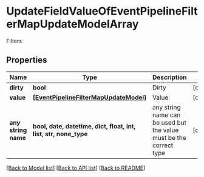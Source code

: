 # UpdateFieldValueOfEventPipelineFilterMapUpdateModelArray

Filters

## Properties
Name | Type | Description | Notes
------------ | ------------- | ------------- | -------------
**dirty** | **bool** | Dirty | [optional] 
**value** | [**[EventPipelineFilterMapUpdateModel]**](EventPipelineFilterMapUpdateModel.md) | Value | [optional] 
**any string name** | **bool, date, datetime, dict, float, int, list, str, none_type** | any string name can be used but the value must be the correct type | [optional]

[[Back to Model list]](../README.md#documentation-for-models) [[Back to API list]](../README.md#documentation-for-api-endpoints) [[Back to README]](../README.md)


